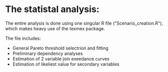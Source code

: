 # The statistal analysis:
The entire analysis is done using one singular R file ("Scenario_creation.R"), which makes heavy use of the texmex package.

The file includes:
* General Pareto threshold selectrion and fitting
* Preliminary dependency analyses
* Estimation of 2 variable join exeedance curves
* Estimation of likeliest value for secondary variables
